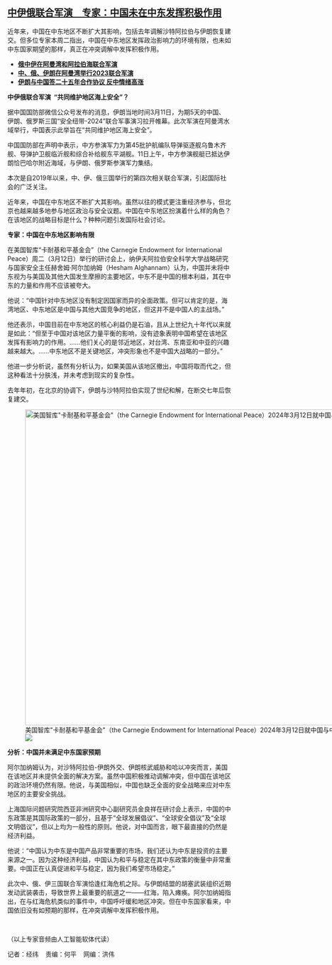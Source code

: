<!--1710267480000-->
[中伊俄联合军演　专家：中国未在中东发挥积极作用](https://www.rfa.org/mandarin/yataibaodao/junshiwaijiao/jw-03122024122756.html)
------

<p><span style="font-weight: 400;">近年来，中国在中东地区不断扩大其影响，包括去年调解沙特阿拉伯与伊朗恢复建交。但多位专家本周二指出，中国在中东地区发挥政治影响力的环境有限，也未如中东国家期望的那样，真正在冲突调解中发挥积极作用。</span></p><ul><li><a href="https://www.rfa.org/mandarin/Xinwen/6-03112024121452.html"><strong>俄中伊在阿曼湾和阿拉伯海联合军演</strong></a></li><li><strong><a href="https://www.rfa.org/mandarin/Xinwen/9-03152023132934.html">中、俄、伊朗在阿曼湾举行2023联合军演</a></strong></li><li><strong><a href="https://www.rfa.org/mandarin/Xinwen/4-03272021120405.html">伊朗与中国签二十五年合作协议 反中情绪高涨</a></strong></li></ul><p><b>中伊俄联合军演  “共同维护地区海上安全”？</b></p><p><span style="font-weight: 400;">据中国国防部微信公众号发布的消息，伊朗当地时间3月11日，为期5天的中国、伊朗、俄罗斯三国“安全纽带-2024”联合军事演习拉开帷幕。此次军演在阿曼湾水域举行，中国表示此举旨在“共同维护地区海上安全”。</span></p><p><span style="font-weight: 400;">中国国防部在声明中表示，中方参演军力为第45批护航编队导弹驱逐舰乌鲁木齐舰、导弹护卫舰临沂舰和综合补给舰东平湖舰。11日上午，中方参演舰艇已抵达伊朗恰巴哈尔附近海域，与伊朗、俄罗斯参演军力集结。</span></p><p><span style="font-weight: 400;">本次是自2019年以来，中、伊、俄三国举行的第四次相关联合军演，引起国际社会的广泛关注。</span></p><p><span style="font-weight: 400;">近年来，中国在中东地区不断扩大其影响。虽然以往的模式更注重经济参与，但北京也越来越多地参与地区政治与安全议题。中国在中东地区扮演着什么样的角色？在该地区的战略目标是什么？种种问题引发国际社会讨论。</span></p><p><b>专家：中国在中东地区影响有限</b></p><p><span style="font-weight: 400;">在美国智库“卡耐基和平基金会”（the Carnegie Endowment for International Peace）周二（3月12日）举行的研讨会上，纳伊夫阿拉伯安全科学大学战略研究与国家安全主任赫舍姆·阿尔加纳姆（Hesham Alghannam）认为，中国并未将中东视为与美国及其他大国发生摩擦的主要地区，中东不是中国的根本利益，其在中东的力量和作用不应该被夸大。</span></p><p><span style="font-weight: 400;">他说：“中国针对中东地区没有制定因国家而异的全面政策。但可以肯定的是，海湾地区、中东地区是中国与其他大国竞争的地区，但这并不是中国人的主战场。”</span></p><p><span style="font-weight: 400;">他还表示，中国目前在中东地区的核心利益仍是石油，且从上世纪九十年代以来就是如此：“但至于中国对该地区力量平衡的影响，没有迹象表明中国希望在该地区发挥有影响力的作用。……他们关心的是邻近地区，对台湾、东南亚和中亚的兴趣越来越大。……中东地区不是关键地区，冲突形象也不是中国大战略的一部分。”</span></p><p><span style="font-weight: 400;">他进一步分析说，虽然有分析认为，如果美国从该地区撤出，中国将取而代之，但这种看法十分肤浅，并未考虑到现实的复杂性。</span></p><p><span style="font-weight: 400;">去年年初，在北京的协调下，伊朗与沙特阿拉伯实现了世纪和解，在断交七年后恢复建交。</span></p><p><figure class="image-richtext image-inline captioned" style="width:1261px;"><img alt='美国智库"卡耐基和平基金会"（the Carnegie Endowment for International Peace）2024年3月12日就中国与中东问题举办研讨会（视频截图/卡耐基和平基金会官网）' height="711" src="https://www.rfa.org/mandarin/yataibaodao/junshiwaijiao/jw-03122024122756.html/capture.jpg/@@images/d1366544-e3c0-4a95-8066-5a7f80ecd727.jpeg" title="Capture.JPG" width="1261"/><figcaption class="image-caption">美国智库"卡耐基和平基金会"（the Carnegie Endowment for International Peace）2024年3月12日就中国与中东问题举办研讨会（视频截图/卡耐基和平基金会官网）</figcaption><small></small><div id="zoomattribute"><a data-caption='美国智库"卡耐基和平基金会"（the Carnegie Endowment for International Peace）2024年3月12日就中国与中东问题举办研讨会（视频截图/卡耐基和平基金会官网）' data-fancybox="" href="https://www.rfa.org/mandarin/yataibaodao/junshiwaijiao/jw-03122024122756.html/capture.jpg" id="single_image" title='美国智库"卡耐基和平基金会"（the Carnegie Endowment for International Peace）2024年3月12日就中国与中东问题举办研讨会（视频截图/卡耐基和平基金会官网）'><img src="/++plone++rfa-resources/img/icon-zoom.png"/></a></div></figure></p><p><b>分析：中国并未满足中东国家预期</b></p><p><span style="font-weight: 400;">阿尔加纳姆认为，对沙特阿拉伯-伊朗外交、伊朗核武威胁和哈以冲突而言，美国在该地区并未提供全面的解决方案。虽然中国积极推动调解冲突，但中国在该地区的政治环境仍然有限。他说，与美国相似，中国也缺乏全面的安全战略来应对中东地区的主要安全挑战。</span></p><p><span style="font-weight: 400;">上海国际问题研究院西亚非洲研究中心副研究员金良祥在研讨会上表示，中国的中东政策是其国际政策的一部分，且基于“全球发展倡议”、“全球安全倡议”及“全球文明倡议”，但以上均为一般性的原则。他说，对中国而言，眼下最直接的仍然是经济利益。</span></p><p><span style="font-weight: 400;">他说：“中国认为中东是中国产品非常重要的市场，我们还认为中东是投资的主要来源之一。因为这种经济利益，中国认为和平与稳定在其中东政策的衡量中非常重要。中国正在认真促进和平与稳定，因为我们希望市场稳定。”</span></p><p><span style="font-weight: 400;">此次中、俄、伊三国联合军演恰逢红海危机之际。与伊朗结盟的胡塞武装组织近期发动武装袭击，导致世界上最重要的航道之一——红海，陷入瘫痪。阿尔加纳姆指出，在与红海危机类似的事件中，中国呼吁缓和地区冲突。但在中东国家看来，中国依旧没有如预期的那样，在冲突调解中发挥积极作用。</span></p><p><span class="result-title"> </span></p><p><span style="font-weight: 400;">（以上专家音频由人工智能软体代读）</span></p><p><span style="font-weight: 400;">记者：经纬    责编：何平    网编：洪伟</span></p><p><span style="font-weight: 400;"></span></p>
